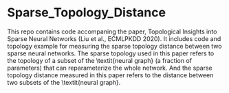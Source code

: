 # Sparse_Topology_Distance
This repo contains code accompaning the paper, Topological Insights into Sparse Neural Networks (Liu et al., ECMLPKDD 2020). It includes code and topology example for measuring the sparse topology distance between two sparse neural networks. The sparse topology used in this paper refers to the topology of a subset of the \textit{neural graph} (a fraction of parameters) that can reparameterize the whole network. And the sparse topology distance measured in this paper refers to the distance between two subsets of the \textit{neural graph}.
